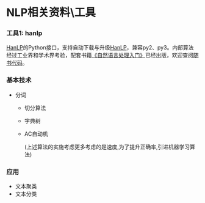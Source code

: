 # NLP相关资料\工具

### 工具1: hanlp

[HanLP](https://github.com/hankcs/HanLP)的Python接口，支持自动下载与升级[HanLP](https://github.com/hankcs/HanLP)，兼容py2、py3。内部算法经过工业界和学术界考验，配套书籍[《自然语言处理入门》](http://nlp.hankcs.com/book.php)已经出版，欢迎查阅[随书代码](https://github.com/hankcs/pyhanlp/tree/master/tests/book)。

### 基本技术

* 分词
  * 切分算法
  * 字典树
  * AC自动机
  
      (上述算法的实施考虑更多考虑的是速度,为了提升正确率,引进机器学习算法)

### 应用

* 文本聚类
* 文本分类
